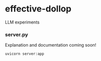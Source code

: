 # effective-dollop
LLM experiments

### server.py

Explanation and documentation coming soon!

`uvicorn server:app`
